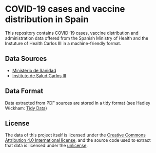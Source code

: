 # COVID-19 cases and vaccine distribution in Spain

This repository contains COVID-19 cases, vaccine distribution and administration data offered from the Spanish Ministry of Health and the Instuture of Health Carlos III in a machine-friendly format.

## Data Sources

* [Ministerio de Sanidad](https://www.sanidad.gob.es/profesionales/saludPublica/ccayes/alertasActual/nCov/situacionActual.htm)
* [Instituto de Salud Carlos III](https://cnecovid.isciii.es/covid19/)

## Data Format

Data extracted from PDF sources are stored in a tidy format (see Hadley Wickham: [Tidy Data](https://dx.doi.org/10.18637/jss.v059.i10))

## License

The data of this project itself is licensed under the [Creative Commons Attribution 4.0 International license](http://creativecommons.org/licenses/by/4.0/), and the source code used to extract that data is licensed under the [unlicense](UNLICENSE.txt).
